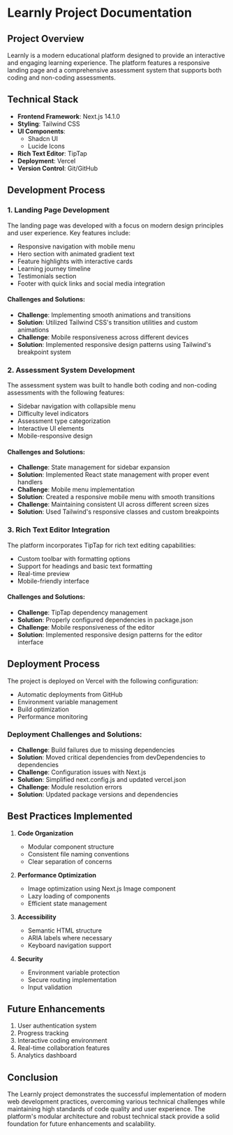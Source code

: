 # Learnly Project Documentation

## Project Overview
Learnly is a modern educational platform designed to provide an interactive and engaging learning experience. The platform features a responsive landing page and a comprehensive assessment system that supports both coding and non-coding assessments.

## Technical Stack
- **Frontend Framework**: Next.js 14.1.0
- **Styling**: Tailwind CSS
- **UI Components**: 
  - Shadcn UI
  - Lucide Icons
- **Rich Text Editor**: TipTap
- **Deployment**: Vercel
- **Version Control**: Git/GitHub

## Development Process

### 1. Landing Page Development
The landing page was developed with a focus on modern design principles and user experience. Key features include:

- Responsive navigation with mobile menu
- Hero section with animated gradient text
- Feature highlights with interactive cards
- Learning journey timeline
- Testimonials section
- Footer with quick links and social media integration

#### Challenges and Solutions:
- **Challenge**: Implementing smooth animations and transitions
- **Solution**: Utilized Tailwind CSS's transition utilities and custom animations
- **Challenge**: Mobile responsiveness across different devices
- **Solution**: Implemented responsive design patterns using Tailwind's breakpoint system

### 2. Assessment System Development
The assessment system was built to handle both coding and non-coding assessments with the following features:

- Sidebar navigation with collapsible menu
- Difficulty level indicators
- Assessment type categorization
- Interactive UI elements
- Mobile-responsive design

#### Challenges and Solutions:
- **Challenge**: State management for sidebar expansion
- **Solution**: Implemented React state management with proper event handlers
- **Challenge**: Mobile menu implementation
- **Solution**: Created a responsive mobile menu with smooth transitions
- **Challenge**: Maintaining consistent UI across different screen sizes
- **Solution**: Used Tailwind's responsive classes and custom breakpoints

### 3. Rich Text Editor Integration
The platform incorporates TipTap for rich text editing capabilities:

- Custom toolbar with formatting options
- Support for headings and basic text formatting
- Real-time preview
- Mobile-friendly interface

#### Challenges and Solutions:
- **Challenge**: TipTap dependency management
- **Solution**: Properly configured dependencies in package.json
- **Challenge**: Mobile responsiveness of the editor
- **Solution**: Implemented responsive design patterns for the editor interface

## Deployment Process
The project is deployed on Vercel with the following configuration:

- Automatic deployments from GitHub
- Environment variable management
- Build optimization
- Performance monitoring

### Deployment Challenges and Solutions:
- **Challenge**: Build failures due to missing dependencies
- **Solution**: Moved critical dependencies from devDependencies to dependencies
- **Challenge**: Configuration issues with Next.js
- **Solution**: Simplified next.config.js and updated vercel.json
- **Challenge**: Module resolution errors
- **Solution**: Updated package versions and dependencies

## Best Practices Implemented
1. **Code Organization**
   - Modular component structure
   - Consistent file naming conventions
   - Clear separation of concerns

2. **Performance Optimization**
   - Image optimization using Next.js Image component
   - Lazy loading of components
   - Efficient state management

3. **Accessibility**
   - Semantic HTML structure
   - ARIA labels where necessary
   - Keyboard navigation support

4. **Security**
   - Environment variable protection
   - Secure routing implementation
   - Input validation

## Future Enhancements
1. User authentication system
2. Progress tracking
3. Interactive coding environment
4. Real-time collaboration features
5. Analytics dashboard

## Conclusion
The Learnly project demonstrates the successful implementation of modern web development practices, overcoming various technical challenges while maintaining high standards of code quality and user experience. The platform's modular architecture and robust technical stack provide a solid foundation for future enhancements and scalability. 